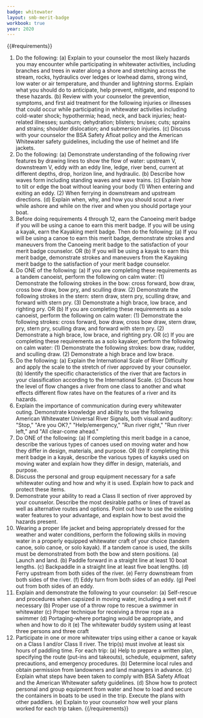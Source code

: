 ```yaml
---
badge: whitewater
layout: smb-merit-badge
workbook: true
year: 2020
---
```


{{#requirements}}
1. Do the following:
    (a) Explain to your counselor the most likely hazards you may encounter while participating in whitewater activities, including branches and trees in water along a shore and stretching across the stream, rocks, hydraulics over ledges or lowhead dams, strong wind, low water or air temperature, and thunder and lightning storms. Explain what you should do to anticipate, help prevent, mitigate, and respond to these hazards.
    (b) Review with your counselor the prevention, symptoms, and first aid treatment for the following injuries or illnesses that could occur while participating in whitewater activities including cold-water shock; hypothermia; head, neck, and back injuries; heat-related illnesses; sunburn; dehydration; blisters; bruises; cuts; sprains and strains; shoulder dislocation; and submersion injuries.
    (c) Discuss with your counselor the BSA Safety Afloat policy and the American Whitewater safety guidelines, including the use of helmet and life jackets.
2. Do the following:
    (a) Demonstrate understanding of the following river features by drawing lines to show the flow of water: upstream V, downstream V, eddy with an eddy line, ledge, river bend, current at different depths, drop, horizon line, and hydraulic.
    (b) Describe how waves form including standing waves and wave trains.
    (c) Explain how to tilt or edge the boat without leaning your body
        (1) When entering and exiting an eddy.
        (2) When ferrying in downstream and upstream directions.
    (d) Explain when, why, and how you should scout a river while ashore and while on the river and when you should portage your boat.
3. Before doing requirements 4 through 12, earn the Canoeing merit badge if you will be using a canoe to earn this merit badge. If you will be using a kayak, earn the Kayaking merit badge. Then do the following:
    (a) If you will be using a canoe to earn this merit badge, demonstrate strokes and maneuvers from the Canoeing merit badge to the satisfaction of your merit badge counselor.
    OR
    (b) If you will be using a kayak to earn this merit badge, demonstrate strokes and maneuvers from the Kayaking merit badge to the satisfaction of your merit badge counselor.
4. Do ONE of the following:
    (a) If you are completing these requirements as a tandem canoeist, perform the following on calm water:
        (1) Demonstrate the following strokes in the bow: cross forward, bow draw, cross bow draw, bow pry, and sculling draw.
        (2) Demonstrate the following strokes in the stern: stern draw, stern pry, sculling draw, and forward with stern pry.
        (3) Demonstrate a high brace, low brace, and righting pry.
    OR
    (b) If you are completing these requirements as a solo canoeist, perform the following on calm water:
        (1) Demonstrate the following strokes: cross forward, bow draw, cross bow draw, stern draw, pry, stern pry, sculling draw, and forward with stern pry.
        (2) Demonstrate a high brace, low brace, and righting pry.
    OR
    (c) If you are completing these requirements as a solo kayaker, perform the following on calm water:
        (1) Demonstrate the following strokes: bow draw, rudder, and sculling draw.
        (2) Demonstrate a high brace and low brace.
5. Do the following:
    (a) Explain the International Scale of River Difficulty and apply the scale to the stretch of river approved by your counselor.
    (b) Identify the specific characteristics of the river that are factors in your classification according to the International Scale.
    (c) Discuss how the level of flow changes a river from one class to another and what effects different flow rates have on the features of a river and its hazards.
6. Explain the importance of communication during every whitewater outing. Demonstrate knowledge and ability to use the following American Whitewater Universal River Signals, both visual and auditory: "Stop," "Are you OK?," "Help/emergency," "Run river right," "Run river left," and "All clear-come ahead."
7. Do ONE of the following:
    (a) If completing this merit badge in a canoe, describe the various types of canoes used on moving water and how they differ in design, materials, and purpose.
    OR
    (b) If completing this merit badge in a kayak, describe the various types of kayaks used on moving water and explain how they differ in design, materials, and purpose.
8. Discuss the personal and group equipment necessary for a safe whitewater outing and how and why it is used. Explain how to pack and protect these items.
9. Demonstrate your ability to read a Class II section of river approved by your counselor. Describe the most desirable paths or lines of travel as well as alternative routes and options. Point out how to use the existing water features to your advantage, and explain how to best avoid the hazards present.
10. Wearing a proper life jacket and being appropriately dressed for the weather and water conditions, perform the following skills in moving water in a properly equipped whitewater craft of your choice (tandem canoe, solo canoe, or solo kayak). If a tandem canoe is used, the skills must be demonstrated from both the bow and stern positions.
    (a) Launch and land.
    (b) Paddle forward in a straight line at least 10 boat lengths.
    (c) Backpaddle in a straight line at least five boat lengths.
    (d) Ferry upstream from both sides of the river.
    (e) Ferry downstream from both sides of the river.
    (f) Eddy turn from both sides of an eddy.
    (g) Peel out from both sides of an eddy.
11. Explain and demonstrate the following to your counselor:
    (a) Self-rescue and procedures when capsized in moving water, including a wet exit if necessary
    (b) Proper use of a throw rope to rescue a swimmer in whitewater
    (c) Proper technique for receiving a throw rope as a swimmer
    (d) Portaging-where portaging would be appropriate, and when and how to do it
    (e) The whitewater buddy system using at least three persons and three craft
12. Participate in one or more whitewater trips using either a canoe or kayak on a Class I and/or Class II river. The trip(s) must involve at least six hours of paddling time. For each trip:
    (a) Help to prepare a written plan, specifying the route (put-ins and takeouts), schedule, equipment, safety precautions, and emergency procedures.
    (b) Determine local rules and obtain permission from landowners and land managers in advance.
    (c) Explain what steps have been taken to comply with BSA Safety Afloat and the American Whitewater safety guidelines.
    (d) Show how to protect personal and group equipment from water and how to load and secure the containers in boats to be used in the trip. Execute the plans with other paddlers.
    (e) Explain to your counselor how well your plans worked for each trip taken.
{{/requirements}}
